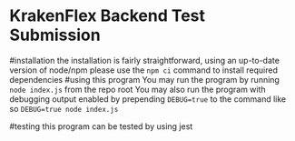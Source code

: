 # KrakenFlex Backend Test Submission 

#installation
the installation is fairly straightforward, using an up-to-date version of node/npm please use the `npm ci` command to install required dependencies
#using this program
You may run the program by running `node index.js` from the repo root
You may also run the program with debugging output enabled by prepending `DEBUG=true` to the command like so `DEBUG=true node index.js`

#testing 
this program can be tested by using jest 
